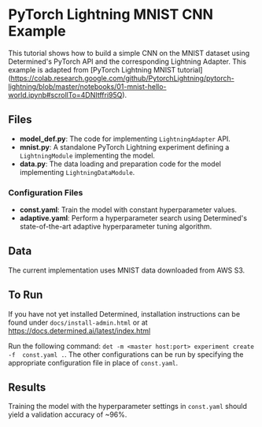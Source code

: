# PyTorch Lightning MNIST CNN Example
This tutorial shows how to build a simple CNN on the MNIST dataset using
Determined's PyTorch API and the corresponding Lightning Adapter.
This example is adapted from [PyTorch Lightning MNIST tutorial]
(https://colab.research.google.com/github/PytorchLightning/pytorch-lightning/blob/master/notebooks/01-mnist-hello-world.ipynb#scrollTo=4DNItffri95Q).

## Files
* **model_def.py**: The code for implementing `LightningAdapter` API.
* **mnist.py**: A standalone PyTorch Lightning experiment defining a `LightningModule` implementing the model.
* **data.py**: The data loading and preparation code for the model implementing `LightningDataModule`.

### Configuration Files
* **const.yaml**: Train the model with constant hyperparameter values.
* **adaptive.yaml**: Perform a hyperparameter search using Determined's state-of-the-art adaptive
hyperparameter tuning algorithm.

## Data
The current implementation uses MNIST data downloaded from AWS S3.

## To Run
If you have not yet installed Determined, installation instructions can be found
under `docs/install-admin.html` or at https://docs.determined.ai/latest/index.html

Run the following command: `det -m <master host:port> experiment create -f 
const.yaml .`. The other configurations can be run by specifying the appropriate 
configuration file in place of `const.yaml`.

## Results
Training the model with the hyperparameter settings in `const.yaml` should yield
a validation accuracy of ~96%. 
